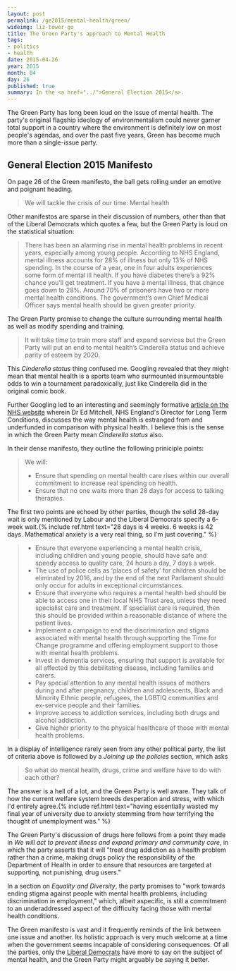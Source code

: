 ```yaml
---
layout: post
permalink: /ge2015/mental-health/green/
wideimg: liz-tower-go
title: The Green Party's approach to Mental Health
tags:
- politics
- health
date: 2015-04-26
year: 2015
month: 04
day: 26
published: true
summary: In the <a href="../">General Election 2015</a>.
---
```


The Green Party has long been loud on the issue of mental health.
The party's original flagship ideology of environmentalism could never garner
total support in a country where the environment is definitely low on most people's agendas,
and over the past five years, Green has become much more than a single-issue party.

## General Election 2015 Manifesto

On page 26 of the Green manifesto, the ball gets rolling under an emotive and poignant heading.

<blockquote>We will tackle the crisis of our time: Mental health</blockquote>

Other manifestos are sparse in their discussion of numbers, other than that of the Liberal Democrats which quotes a few, but the Green Party is loud on the statistical situation:

<blockquote>There has been an alarming rise in mental health problems in recent years, especially among young people. According to NHS
England, mental illness accounts for 28% of illness but only 13% of NHS spending. In the course of a year, one in four adults
experiences some form of mental ill health. If you have diabetes there’s a 92% chance you’ll get treatment. If you have a mental
illness, that chance goes down to 28%. Around 70% of prisoners have two or more mental health conditions. The government’s own
Chief Medical Officer says mental health should be given greater priority.</blockquote>

The Green Party promise to change the culture surrounding mental health as well as modify spending and training.

<blockquote>It will take time to train more staff and expand services but the Green Party will put an end to mental health’s Cinderella status and
achieve parity of esteem by 2020.</blockquote>

This *Cinderella status* thing confused me.
Googling revealed that they might mean that mental health is a sports team who surmounted insurmountable odds to win a tournament paradoxically,
just like Cinderella did in the original comic book.

Further Googling led to an interesting and seemingly formative [article on the NHS website][CinderellaArticle] wherein Dr Ed Mitchell,
NHS England's Director for Long Term Conditions,
discusses the way mental health is estranged from and underfunded in comparison with physical health.
I believe this is the sense in which the Green Party mean *Cinderella status* also.

In their dense manifesto, they outline the following priniciple points:

<blockquote>We will:
	<ul>
		<li>Ensure that spending on mental health care rises within our overall commitment to increase real spending on health.</li>
		<li>Ensure that no one waits more than 28 days for access to talking therapies.</li>
	</ul>
</blockquote>

The first two points are echoed by other parties,
though the solid 28-day wait is only mentioned by Labour and the Liberal Democrats specify a 6-week wait.{% include ref.html text="28 days is 4 weeks. 6 weeks is 42 days. Mathematical anxiety is a very real thing, so I'm just covering." %}

<blockquote>
	<ul>
		<li>Ensure that everyone experiencing a mental health crisis, including children and young people, should have safe and speedy
		access to quality care, 24 hours a day, 7 days a week.</li>
		<li>The use of police cells as ‘places of safety’ for children should be eliminated by 2016, and by the end of the next Parliament
		should only occur for adults in exceptional circumstances.</li>
		<li>Ensure that everyone who requires a mental health bed should be able to access one in their local NHS Trust area, unless they
		need specialist care and treatment. If specialist care is required, then this should be provided within a reasonable distance of
		where the patient lives.</li>
		<li>Implement a campaign to end the discrimination and stigma associated with mental health through supporting the Time for
		Change programme and offering employment support to those with mental health problems.</li>
		<li>Invest in dementia services, ensuring that support is available for all affected by this debilitating disease, including families and
		carers.</li>
		<li>Pay special attention to any mental health issues of mothers during and after pregnancy, children and adolescents, Black and
		Minority Ethnic people, refugees, the LGBTIQ communities and ex-service people and their families.</li>
		<li>Improve access to addiction services, including both drugs and alcohol addiction.</li>
		<li>Give higher priority to the physical healthcare of those with mental health problems.</li>
	</ul>
</blockquote>



In a display of intelligence rarely seen from any other political party,
the list of criteria above is followed by a *Joining up the policies* section,
which asks

<blockquote>So what do mental health, drugs, crime and welfare have to do with each other?</blockquote>

The answer is a hell of a lot, and the Green Party is well aware.
They talk of how the current welfare system breeds desperation and stress, with which I'd entirely
agree.{% include ref.html text="having essentially wasted my final year of university due to anxiety stemming from how terrifying the thought of unemployment was." %}

The Green Party's discussion of drugs here follows from a point they made in *We will act to prevent illness and expand primary and community care*,
in which the party asserts that it will &quot;treat drug addiction as a health problem rather than a crime, making drugs policy the responsibility of the Department of Health
in order to ensure that resources are targeted at supporting, not punishing, drug users.&quot;

In a section on *Equality and Diversity*, the party promises to
&quot;work towards ending stigma against people with mental health problems, including discrimination in employment,&quot;
which, albeit aspecific, is still a commitment to an underaddressed aspect of the difficulty facing those with mental health conditions.

The Green manifesto is vast and it frequently reminds of the link between one issue and another.
Its holistic approach is very much welcome at a time when the government seems incapable of considering consequences.
Of all the parties, only the [Liberal Democrats](../libdem) have more to say on the subject of mental health,
and the Green Party might arguably be saying it better.

[CinderellaArticle]:https://www.england.nhs.uk/2013/10/24/ed-mitchell-3/